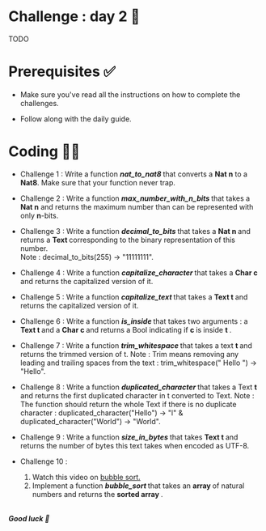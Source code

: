 # Challenge : day 2 🐣

TODO

# Prerequisites ✅

- Make sure you've read all the instructions on how to complete the challenges.

- Follow along with the daily guide.

# Coding 🧑‍💻

- Challenge 1 : Write a function <strong> <i> nat_to_nat8 </i> </strong> that converts a <strong> Nat n</strong> to a **Nat8**. Make sure that your function never trap.

- Challenge 2 : Write a function <strong> <i> max_number_with_n_bits </i> </strong> that takes a <strong> Nat n</strong> and returns the maximum number than can be represented with only <strong> n</strong>-bits.

- Challenge 3 : Write a function <strong> <i> decimal_to_bits </i> </strong> that takes a <strong> Nat n </strong> and returns a <strong> Text </strong> corresponding to the binary representation of this number. <br/>
  Note : decimal_to_bits(255) -> "11111111".

- Challenge 4 : Write a function <strong><i>capitalize_character </i> </strong> that takes a <strong> Char c </strong> and returns the capitalized version of it.

- Challenge 5 : Write a function <strong><i>capitalize_text </i> </strong> that takes a <strong> Text t </strong> and returns the capitalized version of it.

- Challenge 6 : Write a function <strong><i> is_inside </i> </strong> that takes two arguments : a  <strong> Text t </strong> and a <strong> Char c </strong> and returns a Bool indicating if <strong> c </strong> is inside <strong> t </strong>.

- Challenge 7 : Write a function <strong><i> trim_whitespace </i> </strong> that takes a text <strong> t </strong> and returns the trimmed version of t.
  Note : Trim means removing any leading and trailing spaces from the text : trim_whitespace(" Hello ") -> "Hello".

- Challenge 8 : Write a function <strong><i> duplicated_character </i> </strong> that takes a Text <strong> t </strong> and returns the first duplicated character in t converted to Text.
  Note : The function should return the whole Text if there is no duplicate character : duplicated_character("Hello") -> "l" & duplicated_character("World") -> "World".

- Challenge 9 : Write a function <strong> <i> size_in_bytes </i> </strong> that takes <strong> Text t </strong> and returns the number of bytes this text takes when encoded as UTF-8.

- Challenge 10 :

  1. Watch this video on <a href="https://www.youtube.com/watch?v=xli_FI7CuzA" target="_blank"> bubble sort.</a>
  2. Implement a function <strong><i> bubble_sort </i> </strong> that takes an <strong> array </strong> of natural numbers and returns the <strong> sorted array </strong>.

<br/>
<strong> <i> Good luck 🎉 </strong> </i>
